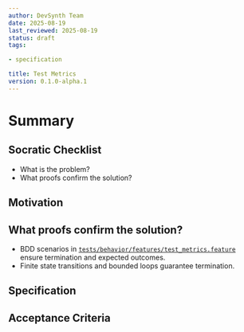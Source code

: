 ```yaml
---
author: DevSynth Team
date: 2025-08-19
last_reviewed: 2025-08-19
status: draft
tags:

- specification

title: Test Metrics
version: 0.1.0-alpha.1
---
```


<!--
Required metadata fields:
- author: document author
- date: creation date
- last_reviewed: last review date
- status: draft | review | published
- tags: search keywords
- title: short descriptive name
- version: specification version
-->

# Summary

## Socratic Checklist
- What is the problem?
- What proofs confirm the solution?

## Motivation

## What proofs confirm the solution?
- BDD scenarios in [`tests/behavior/features/test_metrics.feature`](../../tests/behavior/features/test_metrics.feature) ensure termination and expected outcomes.
- Finite state transitions and bounded loops guarantee termination.


## Specification

## Acceptance Criteria
